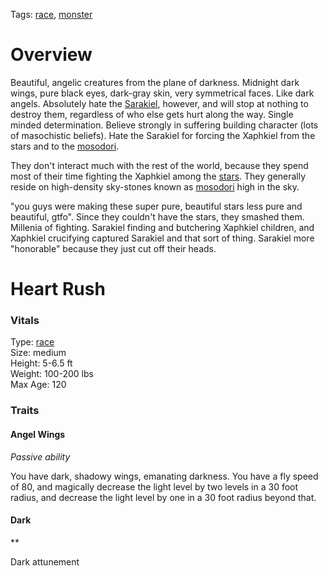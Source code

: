 Tags: [race](Races), [monster](Monsters)

# Overview

Beautiful, angelic creatures from the plane of darkness. Midnight dark wings, pure black eyes, dark-gray skin, very symmetrical faces. Like dark angels. Absolutely hate the [Sarakiel](Sarakiel), however, and will stop at nothing to destroy them, regardless of who else gets hurt along the way. Single minded determination. Believe strongly in suffering building character (lots of masochistic beliefs). Hate the Sarakiel for forcing the Xaphkiel from the stars and to the [mosodori](Mosodori).

They don't interact much with the rest of the world, because they spend most of their time fighting the Xaphkiel among the [stars](Stars). They generally reside on high-density sky-stones known as [mosodori](Mosodori) high in the sky.

"you guys were making these super pure, beautiful stars less pure and beautiful, gtfo". Since they couldn't have the stars, they smashed them. Millenia of fighting. Sarakiel finding and butchering Xaphkiel children, and Xaphkiel crucifying captured Sarakiel and that sort of thing. Sarakiel more "honorable" because they just cut off their heads.

# Heart Rush

### Vitals
Type: [race](Races)  
Size: medium  
Height: 5-6.5 ft  
Weight: 100-200 lbs  
Max Age: 120  

### Traits

#### Angel Wings
*Passive ability*

You have dark, shadowy wings, emanating darkness. You have a fly speed of 80, and magically decrease the light level by two levels in a 30 foot radius, and decrease the light level by one in a 30 foot radius beyond that. 

#### Dark
**

Dark attunement

